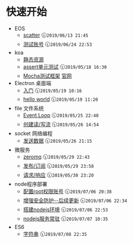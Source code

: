 # 快速开始

* EOS
    * [scatter](/eos/start) :clock1030:`2019/06/13 21:45`
    * [测试账号](/eos/testaccount) :clock1030:`2019/06/24 22:53`
* koa
    * [静态资源](/koa/static)
    * [assert单元测试](/koa/test-assert) :clock1030:`2019/05/18 16:30`
    * [Mocha测试框架](https://www.npmjs.com/package/mocha) [官网](https://mochajs.org/)
* Electron 桌面端
    * [入门](/Electron/start) :clock1030:`2019/05/19 10:16`
    * [hello world](/Electron/hello-world) :clock1030:`2019/05/19 11:20`
* file 文件系统
    * [Event Loop](/filesystem/eventloop) :clock1030:`2019/05/25 22:40`
    * [创建读/写流](/filesystem/createReadStream) :clock1030:`2019/05/26 14:54`
* socket 网络编程
    * [发送数据](/socket/writingdata) :clock1030:`2019/05/26 21:15`
* 微服务
    * [zeromq](/microservices/install) :clock1030:`2019/05/29 22:43`
    * [发布/订阅](/microservices/pubandsub) :clock1030:`2019/05/29 23:58`
    * [请求/响应](/microservices/reqandrep) :clock1030:`2019/05/30 23:20`
* node程序部署
    * [配置root权限账号](/deploy/start) :clock1030:`2019/07/06 20:38`
    * [增强安全防护--后续更新](/deploy/safety) :clock1030:`2019/07/06 22:34`
    * [搭建nodejs环境](/deploy/node) :clock1030:`2019/07/06 22:53`
    * [nodejs服务常驻](/deploy/pm2) :clock1030:`2019/07/07 10:35`
* ES6
    * [字符串](/es6/string) :clock1030:`2019/07/08 22:35`